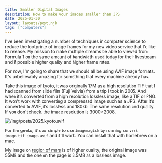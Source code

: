 ```yaml
---
title: Smaller Digital Images
description: How to make your images smaller than JPG
date: 2025-01-30
layout: layouts/post.njk
tags: ["computers"]
---
```


I've been investigating a number of techniques in computer science to reduce the footprinte of image frames for my new video service that I'd like to release. My mission to make multiple streams be able to viewed from Formula 1 on the same amount of bandwidth used today for their livestream and if possible higher quality and higher frame rates.

For now, I'm going to share that we should all be using AVIF image formats. It's unbelievably amazing for something that every machine already has.

Take this image of kyoto, it was originally 17M as a high resolution TIF that I had scanned from slide film (Fuji Velvia) from a trip I took in 2005. And when it’s converted from a high resolution lossless image, like a TIF or PNG. It won’t work with converting a compressed image such as a JPG. After it’s converted to AVIF, it’s lossless and 180kb. The same resolution and quality. If you don't check, the image resolution is 3000 × 2008.

![/img/posts/2025/kyoto.avif](/img/posts/2025/kyoto.avif)

For the geeks, it's as simple to use `imagemagick` by running `convert image.tif image.avif` and it'll work. You can install that with homebrew on a mac.

My image on [region of mars](/posts/2024/11/mars/) is of higher quality, the original image was 55MB and the one on the page is 3.5MB as a lossless image.
